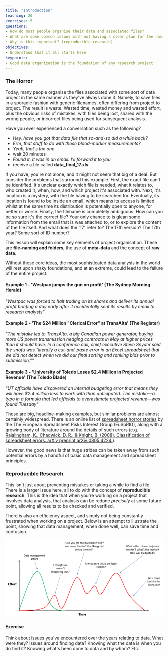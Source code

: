```yaml
---
title: "Introduction"
teaching: 20
exercises: 5
questions:
- How do most people organise their data and associated files?
- What are some common issues with not having a clear plan for the naming and storage of files?
- Why is this important? (reproducible research)
objectives:
- Understand that it all starts here
keypoints:
- Good data organization is the foundation of any research project
---
```


### The Horror

Today, many people organise the files associated with some sort of data project in the same manner as they've always done it. Namely, to save files in a sporadic fashion with generic filenames, often
differing from project to project. The result is waste. Wasted time, wasted money and wasted effort, plus the obvious risks of mistakes, with files being lost, shared with the wrong people, or incorrect 
files being used for subsequent analysis.

Have you ever experienced a conversation such as the following?

- *Hey, have you got that data file that so-and-so did a while back?*
- *Erm, that stuff to do with those blood-marker measurements?*
- *Yeah, that's the one*
- wait 20 minutes
- *Found it. It was in an email. I'll forward it to you*
- receive a file called **data_final_17.xls**

If you have, you're not alone, and it might not seem that big of a deal. But consider the problems that surround this example. First, the exact file can't be identified. It's unclear exactly which file
is needed, what it relates to, who created it, when, how, and which project it's associated with. Next, it's location is a mystery, with the file having to be searched for. Eventually, its location is found
to be inside an email, which means its access is limited whilst at the same time its distribution is potentially open to anyone, for better or worse. Finally, the filename is completely ambiguous. How 
can you be so sure it's the correct file? Your only chance to is glean some information from the email that is was attached to, or to explore the content of the file itself. And what does the '17' refer 
to? The 17th version? The 17th year? Some sort of ID number?

This lesson will explain some key elements of project organisation. These are **file-naming and folders**, the use of **meta-data** and the concept of **raw data**.

Without these core ideas, the most sophisticated data analysis in the world will rest upon shaky foundations, and at an extreme, could lead to the failure of the entire project.

#### Example 1 - 'Westpac jumps the gun on profit' (The Sydney Morning Herald)

*"Westpac was forced to halt trading on its shares and deliver its annual profit briefing a day early after it accidentally sent its results by email to research analysts"*

#### Example 2 - 'The $24 Million "Clerical Error" at TransAlta' (The Register)

*"The mistake led to TransAlta, a big Canadian power generator, buying more US power transmission hedging contracts in May at higher prices than it should have. In a conference call, chief executive Steve Snyder said the snafu was "literally a cut-and-paste error in an Excel spreadsheet that we did not detect when we did our final sorting and ranking bids prior to submission,""*

#### Example 3 - 'University of Toledo Loses $2.4 Million in Projected Revenue' (The Toledo Blade)

*"UT officials have discovered an internal budgeting error that means they will have $2.4 million less to work with than anticipated. The mistake—a typo in a formula that led officials to overestimate projected revenue—was found Tuesday"*


These are big, headline-making examples, but similar problems are almost certainly widespread. There is an online list of [spreadsheet horror stories](http://www.eusprig.org/horror-stories.htm) by the The European Spreadsheet Risks Interest Group (EuSpRIG), 
along with a growing body of literature around the details of such errors (e.g. [Rajalingham, K., Chadwick, D. R., & Knight, B. (2008). Classification of spreadsheet errors. arXiv preprint arXiv:0805.4224.](https://arxiv.org/abs/0805.4224)).

However, the good news is that huge strides can be taken away from such potential errors by a handful of basic data management and spreadsheet principles.


### Reproducible Research

This isn't just about preventing mistakes or taking a while to find a file. There is a larger issue here, all to do with the concept of **reproducible research**. This is the idea that when you're 
working on a project that involves data analysis, that analysis can be redone *precisely* at some future point, allowing all results to be checked and verified.

There is also an efficiency aspect, and simply not being constantly frustrated when working on a project. Below is an attempt to illustrate the point,
showing that data management, when done well, can save time and confusion.

![alt text](../fig/00-data-management-effort.png "Data management")

#### Exercise

Think about issues you've encountered over the years relating to data. What were they? Issues around finding data? Knowing what the data is when you do find it? Knowing what's been done to data 
and by whom? Etc.